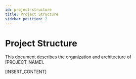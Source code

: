 ```yaml
---
id: project-structure
title: Project Structure
sidebar_position: 2
---
```


# Project Structure

This document describes the organization and architecture of [PROJECT_NAME].

[INSERT_CONTENT]